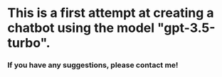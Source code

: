 # This is a first attempt at creating a chatbot using the model "gpt-3.5-turbo".
### If you have any suggestions, please contact me!